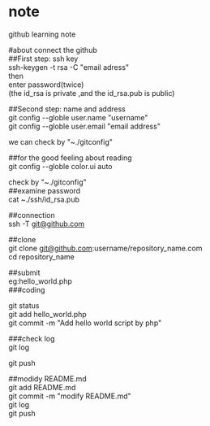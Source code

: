 # note  
github learning note  

#about connect the github  
##First step: ssh key  
 ssh-keygen -t rsa -C "email adress"  
then  
 enter password(twice)  
(the id_rsa is private ,and the id_rsa.pub is public)  

##Second step: name and address  
git config --globle user.name "username"  
git config --globle user.email "email address"  

we can check by "~./gitconfig"  

##for the good feeling about reading  
git config --globle color.ui auto  

check by "~./gitconfig"  
##examine password  
cat ~./ssh/id_rsa.pub

##connection  
ssh -T git@github.com

##clone  
git clone git@github.com:username/repository_name.com  
cd repository_name  

##submit  
eg:hello_world.php  
###coding  
<?php  
     echo "Hello World"  
?>  
  
git status  
git add hello_world.php  
git commit -m "Add hello world script by php"  

###check log  
git log  

git push  

##modidy README.md  
 git add README.md  
 git commit -m "modify README.md"  
 git log  
 git push  
